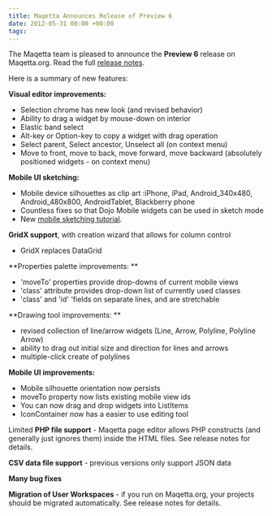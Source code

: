 ```yaml
---
title: Maqetta Announces Release of Preview 6
date: 2012-05-31 00:00 +00:00
tags:
---
```


The Maqetta team is pleased to announce the **Preview 6** release on Maqetta.org. Read the full [release notes](http://app.maqetta.org/maqetta/app/docs/index.html#releasenotes/preview6).

Here is a summary of new features:

**Visual editor improvements:**

*   Selection chrome has new look (and revised behavior)
*   Ability to drag a widget by mouse-down on interior
*   Elastic band select
*   Alt-key or Option-key to copy a widget with drag operation
*   Select parent, Select ancestor, Unselect all (on context menu)
*   Move to front, move to back, move forward, move backward (absolutely positioned widgets - on context menu)

**Mobile UI sketching:**

*   Mobile device silhouettes as clip art :iPhone, iPad, Android_340x480, Android_480x800, AndroidTablet, Blackberry phone
*   Countless fixes so that Dojo Mobile widgets can be used in sketch mode
*   New [mobile sketching tutorial](http://app.maqetta.org/maqetta/app/docs/index.html#tutorials/Mobile_Sketching).

**GridX support**, with creation wizard that allows for column control

*   GridX replaces DataGrid

**Properties palette improvements: **

*   'moveTo' properties provide drop-downs of current mobile views
*   'class' attribute provides drop-down list of currently used classes
*   'class' and 'id' 'fields on separate lines, and are stretchable

**Drawing tool improvements: **

*   revised collection of line/arrow widgets (Line, Arrow, Polyline, Polyline Arrow)
*   ability to drag out initial size and direction for lines and arrows
*   multiple-click create of polylines

**Mobile UI improvements:**

*   Mobile silhouette orientation now persists
*   moveTo property now lists existing mobile view ids
*   You can now drag and drop widgets into ListItems
*   IconContainer now has a easier to use editing tool

Limited **PHP file support** - Maqetta page editor allows PHP constructs (and generally just ignores them) inside the HTML files. See release notes for details.

**CSV data file support** - previous versions only support JSON data

**Many bug fixes**

**Migration of User Workspaces** - if you run on Maqetta.org, your projects should be migrated automatically. See release notes for details.
